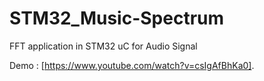 # STM32_Music-Spectrum
FFT application in STM32 uC for Audio Signal


Demo : [https://www.youtube.com/watch?v=csIgAfBhKa0].
